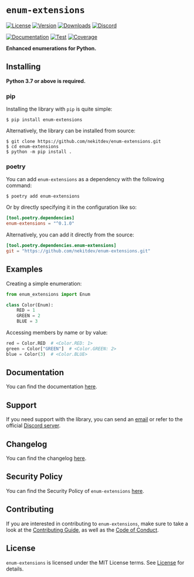 # `enum-extensions`

[![License][License Badge]][License]
[![Version][Version Badge]][Package]
[![Downloads][Downloads Badge]][Package]
[![Discord][Discord Badge]][Discord]

<!--
[![Check][Check Badge]][Actions]
-->
[![Documentation][Documentation Badge]][Documentation]
[![Test][Test Badge]][Actions]
[![Coverage][Coverage Badge]][Coverage]

**Enhanced enumerations for Python.**

## Installing

**Python 3.7 or above is required.**

### pip

Installing the library with `pip` is quite simple:

```console
$ pip install enum-extensions
```

Alternatively, the library can be installed from source:

```console
$ git clone https://github.com/nekitdev/enum-extensions.git
$ cd enum-extensions
$ python -m pip install .
```

### poetry

You can add `enum-extensions` as a dependency with the following command:

```console
$ poetry add enum-extensions
```

Or by directly specifying it in the configuration like so:

```toml
[tool.poetry.dependencies]
enum-extensions = "^0.1.0"
```

Alternatively, you can add it directly from the source:

```toml
[tool.poetry.dependencies.enum-extensions]
git = "https://github.com/nekitdev/enum-extensions.git"
```

## Examples

Creating a simple enumeration:

```python
from enum_extensions import Enum

class Color(Enum):
    RED = 1
    GREEN = 2
    BLUE = 3
```

Accessing members by name or by value:

```python
red = Color.RED  # <Color.RED: 1>
green = Color["GREEN"]  # <Color.GREEN: 2>
blue = Color(3)  # <Color.BLUE>
```

## Documentation

You can find the documentation [here][Documentation].

## Support

If you need support with the library, you can send an [email][Email]
or refer to the official [Discord server][Discord].

## Changelog

You can find the changelog [here][Changelog].

## Security Policy

You can find the Security Policy of `enum-extensions` [here][Security].

## Contributing

If you are interested in contributing to `enum-extensions`, make sure to take a look at the
[Contributing Guide][Contributing Guide], as well as the [Code of Conduct][Code of Conduct].

## License

`enum-extensions` is licensed under the MIT License terms. See [License][License] for details.

[Email]: mailto:support@nekit.dev

[Discord]: https://nekit.dev/discord

[Actions]: https://github.com/nekitdev/enum-extensions/actions

[Changelog]: https://github.com/nekitdev/enum-extensions/blob/main/CHANGELOG.md
[Code of Conduct]: https://github.com/nekitdev/enum-extensions/blob/main/CODE_OF_CONDUCT.md
[Contributing Guide]: https://github.com/nekitdev/enum-extensions/blob/main/CONTRIBUTING.md
[Security]: https://github.com/nekitdev/enum-extensions/blob/main/SECURITY.md

[License]: https://github.com/nekitdev/enum-extensions/blob/main/LICENSE

[Package]: https://pypi.org/project/enum-extensions
[Coverage]: https://codecov.io/gh/nekitdev/enum-extensions
[Documentation]: https://nekitdev.github.io/enum-extensions

[Discord Badge]: https://img.shields.io/badge/chat-discord-5865f2
[License Badge]: https://img.shields.io/pypi/l/enum-extensions
[Version Badge]: https://img.shields.io/pypi/v/enum-extensions
[Downloads Badge]: https://img.shields.io/pypi/dm/enum-extensions

[Documentation Badge]: https://github.com/nekitdev/enum-extensions/workflows/docs/badge.svg
[Check Badge]: https://github.com/nekitdev/enum-extensions/workflows/check/badge.svg
[Test Badge]: https://github.com/nekitdev/enum-extensions/workflows/test/badge.svg
[Coverage Badge]: https://codecov.io/gh/nekitdev/enum-extensions/branch/main/graph/badge.svg
